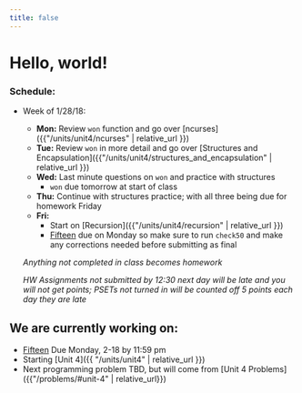 ```yaml
---
title: false
---
```


# Hello, world!

### Schedule:

- Week of 1/28/18:
  - **Mon:** Review `won` function and go over [ncurses]({{"/units/unit4/ncurses" | relative_url }})
  - **Tue:** Review `won` in more detail and go over [Structures and Encapsulation]({{"/units/unit4/structures_and_encapsulation" | relative_url }})
  - **Wed:** Last minute questions on `won` and practice with structures
      - `won` due tomorrow at start of class
  - **Thu:** Continue with structures practice; with all three being due for homework Friday
  - **Fri:**
      - Start on [Recursion]({{"/units/unit4/recursion" | relative_url }})
      - [Fifteen](http://docs.cs50.net/2018/ap/problems/fifteen/fifteen.html) due on Monday so make sure to run `check50` and make any corrections needed before submitting as final

  *Anything not completed in class becomes homework*

  *HW Assignments not submitted by 12:30 next day will be late and you will not get points; PSETs not turned in will be counted off 5 points each day they are late*


## We are currently working on:
* [Fifteen](http://docs.cs50.net/2018/ap/problems/fifteen/fifteen.html) Due Monday, 2-18 by 11:59 pm
* Starting [Unit 4]({{ "/units/unit4" | relative_url }})
* Next programming problem TBD, but will come from [Unit 4 Problems]({{"/problems/#unit-4" | relative_url}})


<!--
This is CS50 AP, Harvard University's introduction to the intellectual enterprises of computer science and the art of programming for students in high school, which satisfies the College Board's new AP CS Principles curriculum framework.
-->
<!--
<iframe src="https://www.youtube.com/embed/tZxLMIk_SaY?playlist=GAB6Gm7pTTA"></iframe>
-->
